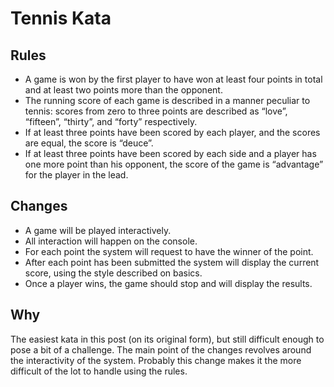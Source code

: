 # Tennis Kata

## Rules
- A game is won by the first player to have won at least four points in total and at least two points more than the opponent.
- The running score of each game is described in a manner peculiar to tennis: scores from zero to three points are described as “love”, “fifteen”, “thirty”, and “forty” respectively.
- If at least three points have been scored by each player, and the scores are equal, the score is “deuce”.
- If at least three points have been scored by each side and a player has one more point than his opponent, the score of the game is “advantage” for the player in the lead.

## Changes
- A game will be played interactively.
- All interaction will happen on the console.
- For each point the system will request to have the winner of the point.
- After each point has been submitted the system will display the current score, using the style described on basics.
- Once a player wins, the game should stop and will display the results.

## Why
The easiest kata in this post (on its original form), but still difficult enough to pose a bit of a challenge. The main point of the changes revolves around the interactivity of the system. Probably this change makes it the more difficult of the lot to handle using the rules.

